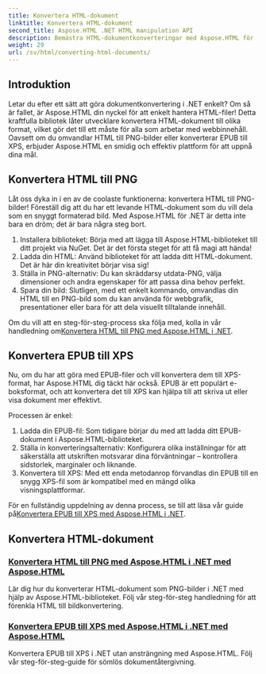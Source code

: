 ```yaml
---
title: Konvertera HTML-dokument
linktitle: Konvertera HTML-dokument
second_title: Aspose.HTML .NET HTML manipulation API
description: Bemästra HTML-dokumentkonverteringar med Aspose.HTML för .NET! Lär dig att konvertera HTML till PNG och EPUB till XPS utan ansträngning med våra enkla guider.
weight: 29
url: /sv/html/converting-html-documents/
---
```

## Introduktion
Letar du efter ett sätt att göra dokumentkonvertering i .NET enkelt? Om så är fallet, är Aspose.HTML din nyckel för att enkelt hantera HTML-filer! Detta kraftfulla bibliotek låter utvecklare konvertera HTML-dokument till olika format, vilket gör det till ett måste för alla som arbetar med webbinnehåll. Oavsett om du omvandlar HTML till PNG-bilder eller konverterar EPUB till XPS, erbjuder Aspose.HTML en smidig och effektiv plattform för att uppnå dina mål.

## Konvertera HTML till PNG
Låt oss dyka in i en av de coolaste funktionerna: konvertera HTML till PNG-bilder! Föreställ dig att du har ett levande HTML-dokument som du vill dela som en snyggt formaterad bild. Med Aspose.HTML för .NET är detta inte bara en dröm; det är bara några steg bort. 

1. Installera biblioteket: Börja med att lägga till Aspose.HTML-biblioteket till ditt projekt via NuGet. Det är det första steget för att få magi att hända!
2. Ladda din HTML: Använd biblioteket för att ladda ditt HTML-dokument. Det är här din kreativitet börjar visa sig!
3. Ställa in PNG-alternativ: Du kan skräddarsy utdata-PNG, välja dimensioner och andra egenskaper för att passa dina behov perfekt.
4. Spara din bild: Slutligen, med ett enkelt kommando, omvandlas din HTML till en PNG-bild som du kan använda för webbgrafik, presentationer eller bara för att dela visuellt tilltalande innehåll.

 Om du vill att en steg-för-steg-process ska följa med, kolla in vår handledning om[Konvertera HTML till PNG med Aspose.HTML i .NET](./convert-html-as-png/). 

## Konvertera EPUB till XPS
Nu, om du har att göra med EPUB-filer och vill konvertera dem till XPS-format, har Aspose.HTML dig täckt här också. EPUB är ett populärt e-boksformat, och att konvertera det till XPS kan hjälpa till att skriva ut eller visa dokument mer effektivt.

Processen är enkel:

1. Ladda din EPUB-fil: Som tidigare börjar du med att ladda ditt EPUB-dokument i Aspose.HTML-biblioteket.
2. Ställa in konverteringsalternativ: Konfigurera olika inställningar för att säkerställa att utskriften motsvarar dina förväntningar – kontrollera sidstorlek, marginaler och liknande.
3. Konvertera till XPS: Med ett enda metodanrop förvandlas din EPUB till en snygg XPS-fil som är kompatibel med en mängd olika visningsplattformar.

 För en fullständig uppdelning av denna process, se till att läsa vår guide på[Konvertera EPUB till XPS med Aspose.HTML i .NET](./convert-epub-as-xps/). 

## Konvertera HTML-dokument
### [Konvertera HTML till PNG med Aspose.HTML i .NET med Aspose.HTML](./convert-html-as-png/)
Lär dig hur du konverterar HTML-dokument som PNG-bilder i .NET med hjälp av Aspose.HTML-biblioteket. Följ vår steg-för-steg handledning för att förenkla HTML till bildkonvertering.
### [Konvertera EPUB till XPS med Aspose.HTML i .NET med Aspose.HTML](./convert-epub-as-xps/)
Konvertera EPUB till XPS i .NET utan ansträngning med Aspose.HTML. Följ vår steg-för-steg-guide för sömlös dokumentåtergivning.